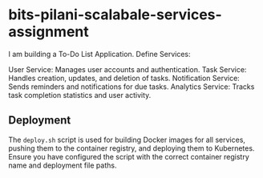 # bits-pilani-scalabale-services-assignment

I am building a To-Do List Application.
Define Services:

User Service: Manages user accounts and authentication.
Task Service: Handles creation, updates, and deletion of tasks.
Notification Service: Sends reminders and notifications for due tasks.
Analytics Service: Tracks task completion statistics and user activity.

## Deployment

The `deploy.sh` script is used for building Docker images for all services, pushing them to the container registry, and deploying them to Kubernetes. Ensure you have configured the script with the correct container registry name and deployment file paths.